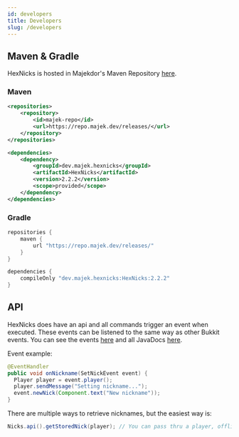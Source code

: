 ```yaml
---
id: developers
title: Developers
slug: /developers
---
```


## Maven & Gradle

HexNicks is hosted in Majekdor's Maven Repository [here](https://repo.majek.dev).

### Maven

```xml
<repositories>
    <repository>
        <id>majek-repo</id>
        <url>https://repo.majek.dev/releases/</url>
    </repository>
</repositories>

<dependencies>
    <dependency>
        <groupId>dev.majek.hexnicks</groupId>
        <artifactId>HexNicks</artifactId>
        <version>2.2.2</version>
        <scope>provided</scope>
    </dependency>
</dependencies>
```

### Gradle

```groovy
repositories {
    maven {
        url "https://repo.majek.dev/releases/"
    }
}

dependencies {
    compileOnly "dev.majek.hexnicks:HexNicks:2.2.2"
}
```

## API

HexNicks does have an api and all commands trigger an event when executed. These events can be listened to the same way as other Bukkit events. You can see the events [here](https://jd.hexnicks.majek.dev/dev/majek/hexnicks/api/package-summary.html) and all JavaDocs [here](https://jd.hexnicks.majek.dev/).

Event example:
```java
@EventHandler
public void onNickname(SetNickEvent event) {
  Player player = event.player();
  player.sendMessage("Setting nickname...");
  event.newNick(Component.text("New nickname"));
}
```

There are multiple ways to retrieve nicknames, but the easiest way is:
```java
Nicks.api().getStoredNick(player); // You can pass thru a player, offlineplayer, or uuid
```
